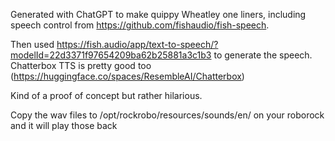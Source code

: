Generated with ChatGPT to make quippy Wheatley one liners, including speech control from https://github.com/fishaudio/fish-speech.

Then used https://fish.audio/app/text-to-speech/?modelId=22d3371f97654209ba62b25881a3c1b3 to generate the speech. Chatterbox TTS is pretty good too (https://huggingface.co/spaces/ResembleAI/Chatterbox)

Kind of a proof of concept but rather hilarious.

Copy the wav files to /opt/rockrobo/resources/sounds/en/ on your roborock and it will play those back
